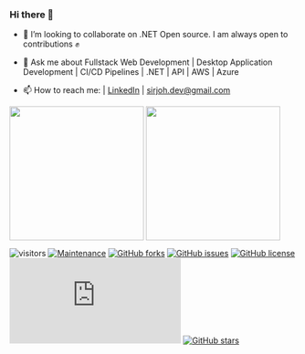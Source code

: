 ### Hi there 👋

<!--
**abahjosephisrael/abahjosephisrael** is a ✨ _special_ ✨ repository because its `README.md` (this file) appears on your GitHub profile.

Here are some ideas to get you started:

- 🔭 I’m currently working on ...
- 🌱 I’m currently learning ...
- 👯 I’m looking to collaborate on ...
- 🤔 I’m looking for help with ...
- 💬 Ask me about ...
- 📫 How to reach me: ...
- 😄 Pronouns: ...
- ⚡ Fun fact: ...
-->
<!-- -  👨‍💻I am a Software Engineer, with a Lets-get-it, on-time and high-quality product spirit, and more than two years of experience designing requirements, designing, implementing, testing and delivering complex back-end and web applications using variety of programming languages and technologies. A .NET Evangelis✝

- 🔭 I’m currently working on an application where you can actualy verify the true identity of a Nigerian person. Expect the link soon...

<!-- - 🌱 I’m currently learning React js, new technologies and a cleaner coding architecture. -->

- 👯 I’m looking to collaborate on .NET Open source. I am always open to contributions ✊

- 💬 Ask me about Fullstack Web Development | Desktop Application Development | CI/CD Pipelines | .NET | API | AWS | Azure

- 📫 How to reach me: | <a href="https://www.linkedin.com/in/abah-joseph-israel-8b7041126/">LinkedIn</a> | <a href="mailto:sirjoh.dev@gmail.com">sirjoh.dev@gmail.com</a>



<a href="https://github.com/abahjosephisrael/abahjosephisrael">
	<img height="235px" align="center" src="https://github-readme-stats.vercel.app/api?username=abahjosephisrael&title_color=ffffff&theme=vue-dark&show_icons=true&count_private=true" /></a>
<a href="https://github.com/abahjosephisrael/abahjosephisrael"><img height="235px" align="center" src="https://github-readme-stats.vercel.app/api/top-langs/?username=abahjosephisrael&title_color=ffffff&theme=vue-dark&show_icons=true&count_private=true" /></a>

<p></p>
<p></p>

![visitors](https://visitor-badge.glitch.me/badge?page_id=abahjosephisrael)
[![Maintenance](https://img.shields.io/badge/Maintained%3F-yes-green.svg)](https://gitHub.com/abahjosephisrael/abahjosephisrael/graphs/commit-activity)
[![GitHub forks](https://img.shields.io/github/forks/abahjosephisrael/abahjosephisrael.svg)](https://github.com/abahjosephisrael/abahjosephisrael/network)
[![GitHub issues](https://img.shields.io/github/issues/abahjosephisrael/abahjosephisrael.svg)](https://github.com/abahjosephisrael/abahjosephisrael/issues)
[![GitHub license](https://img.shields.io/github/license/abahjosephisrael/abahjosephisrael.svg)](https://github.com/abahjosephisrael/abahjosephisrael/blob/main/LICENSE)
[![Only 32 Kb](https://badge-size.herokuapp.com/abahjosephisrael/abahjosephisrael/main/README.md)](https://github.com/abahjosephisrael/abahjosephisrael/blob/main/README.md)
[![GitHub stars](https://img.shields.io/github/stars/abahjosephisrael/abahjosephisrael.svg?style=flat&label=Star&maxAge=2592000)](https://github.com/abahjosephisrael/abahjosephisrael/stargazers/)

